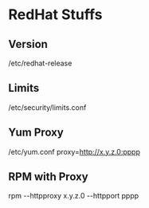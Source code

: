 # RedHat Stuffs

## Version
/etc/redhat-release

## Limits
/etc/security/limits.conf

## Yum Proxy
/etc/yum.conf
proxy=http://x.y.z.0:pppp

## RPM with Proxy
rpm --httpproxy x.y.z.0 --httpport pppp
